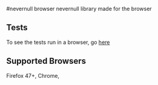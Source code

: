 #nevernull browser
nevernull library made for the browser

## Tests
To see the tests run in a browser, go [here](https://rawgit.com/jasonmcaffee/nevernull-browser/master/test.html)

## Supported Browsers
Firefox 47+, Chrome,
